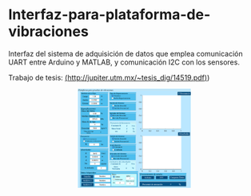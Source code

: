 # Interfaz-para-plataforma-de-vibraciones
Interfaz del sistema de adquisición de datos que emplea comunicación UART entre Arduino y MATLAB, y comunicación I2C con los sensores.

 Trabajo de tesis: [(http://jupiter.utm.mx/~tesis_dig/14519.pdf)](http://jupiter.utm.mx/~tesis_dig/14519.pdf))

<p align="center">
    <img width=45% src="https://github.com/itzchav/Interfaz-para-plataforma-de-vibraciones/blob/main/interfaz.png">
</p>
